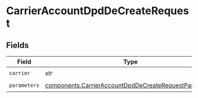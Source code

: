 # CarrierAccountDpdDeCreateRequest


## Fields

| Field                                                                                                                          | Type                                                                                                                           | Required                                                                                                                       | Description                                                                                                                    | Example                                                                                                                        |
| ------------------------------------------------------------------------------------------------------------------------------ | ------------------------------------------------------------------------------------------------------------------------------ | ------------------------------------------------------------------------------------------------------------------------------ | ------------------------------------------------------------------------------------------------------------------------------ | ------------------------------------------------------------------------------------------------------------------------------ |
| `carrier`                                                                                                                      | *str*                                                                                                                          | :heavy_check_mark:                                                                                                             | N/A                                                                                                                            | dpd_de                                                                                                                         |
| `parameters`                                                                                                                   | [components.CarrierAccountDpdDeCreateRequestParameters](../../models/components/carrieraccountdpddecreaterequestparameters.md) | :heavy_check_mark:                                                                                                             | N/A                                                                                                                            |                                                                                                                                |